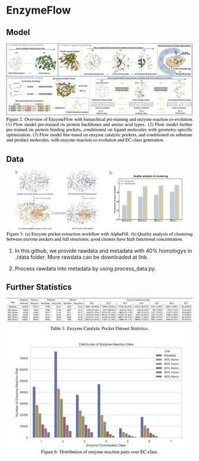 # EnzymeFlow

## Model
![enzymeflow](./image/enzymeflow.jpg)


## Data
![pocket](./image/pocket.jpg)

1. In this github, we provide rawdata and metadata with 40% homologys in ./data folder. More rawdata can be downloaded at link.

2. Process rawdata into metadata by using process_data.py.



## Further Statistics
![distribution](./image/distribution.jpg)


